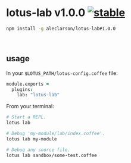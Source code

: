 
# lotus-lab v1.0.0 [![stable](http://badges.github.io/stability-badges/dist/stable.svg)](http://github.com/badges/stability-badges)

```sh
npm install -g aleclarson/lotus-lab#1.0.0
```

&nbsp;

## usage

In your `$LOTUS_PATH/lotus-config.coffee` file:

```CoffeeScript
module.exports =
  plugins:
    lab: "lotus-lab"
```

From your terminal:

```sh
# Start a REPL.
lotus lab

# Debug 'my-module/lab/index.coffee'.
lotus lab my-module

# Debug any source file.
lotus lab sandbox/some-test.coffee
```

&nbsp;
